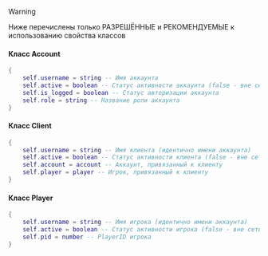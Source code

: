>[!WARNING]
> Ниже перечислены только РАЗРЕШЁННЫЕ и РЕКОМЕНДУЕМЫЕ к использованию свойства классов
#### Класс Account
```lua
{
    self.username = string -- Имя аккаунта
    self.active = boolean -- Статус активности аккаунта (false - вне сети)
    self.is_logged = boolean -- Статус авторизации аккаунта
    self.role = string -- Название роли аккаунта
}
```

#### Класс Client
```lua
{
    self.username = string -- Имя клиента (идентично имени аккаунта)
    self.active = boolean -- Статус активности клиента (false - вне сети)
    self.account = account -- Аккаунт, привязанный к клиенту
    self.player = player -- Игрок, привязанный к клиенту
}
```

#### Класс Player
```lua
{
    self.username = string -- Имя игрока (идентично имени аккаунта)
    self.active = boolean -- Статус активности игрока (false - вне сети)
    self.pid = number -- PlayerID игрока
}
```
